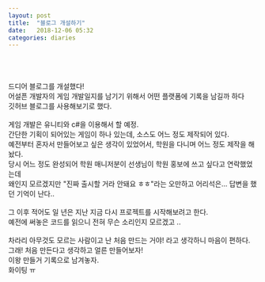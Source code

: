 ```yaml
---
layout: post
title:  "블로그 개설하기"
date:   2018-12-06 05:32
categories: diaries
---
```

<br>
<br>
<br>
드디어 블로그를 개설했다!<br>
어설픈 개발자의 게임 개발일지를 남기기 위해서 어떤 플랫폼에 기록을 남길까 하다<br>
깃허브 블로그를 사용해보기로 했다.<br>
<br>
게임 개발은 유니티와 c#을 이용해서 할 예정.<br>
간단한 기획이 되어있는 게임이 하나 있는데, 소스도 어느 정도 제작되어 있다.<br>
예전부터 혼자서 만들어보고 싶은 생각이 있었어서, 학원을 다니며 어느 정도 제작을 해놨다.<br>
당시 어느 정도 완성되어 학원 매니저분이 선생님이 학원 홍보에 쓰고 싶다고 연락했었는데<br>
왜인지 모르겠지만 "진짜 출시할 거라 안돼요 ㅎㅎ"라는 오만하고 어리석은... 답변을 했던 기억이 난다..<br>
<br>
그 이후 적어도 일 년은 지난 지금 다시 프로젝트를 시작해보려고 한다.<br>
예전에 써놓은 코드를 읽으니 전혀 무슨 소리인지 모르겠고 ..<br>
<br>
차라리 아무것도 모르는 사람이고 난 처음 만드는 거야! 라고 생각하니 마음이 편하다.<br>
그래! 처음 만든다고 생각하고 얼른 만들어보자!<br>
이왕 만들거 기록으로 남겨놓자.<br>
화이팅 ㅠ<br>
<br>
<br>
<br>
<br>
